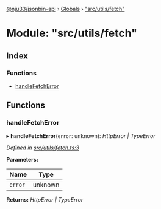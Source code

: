 [@nju33/jsonbin-api](../README.md) › [Globals](../globals.md) › ["src/utils/fetch"](_src_utils_fetch_.md)

# Module: "src/utils/fetch"

## Index

### Functions

* [handleFetchError](_src_utils_fetch_.md#handlefetcherror)

## Functions

###  handleFetchError

▸ **handleFetchError**(`error`: unknown): *HttpError | TypeError*

*Defined in [src/utils/fetch.ts:3](https://github.com/nju33/jsonbin-api/blob/e00ecf8/src/utils/fetch.ts#L3)*

**Parameters:**

Name | Type |
------ | ------ |
`error` | unknown |

**Returns:** *HttpError | TypeError*
